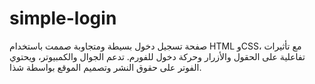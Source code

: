# simple-login
صفحة تسجيل دخول بسيطة ومتجاوبة صممت باستخدام HTML وCSS، مع تأثيرات تفاعلية على الحقول والأزرار وحركة دخول للفورم. تدعم الجوال والكمبيوتر، ويحتوي الفوتر على حقوق النشر وتصميم الموقع بواسطة شذا.
